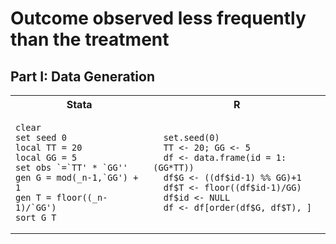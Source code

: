 # Outcome observed less frequently than the treatment

## Part I: Data Generation 

<table>
<tr>
<th>Stata</th>
<th>R</th>
</tr>
<tr>
<td>

```
clear
set seed 0
local TT = 20
local GG = 5
set obs `=`TT' * `GG''
gen G = mod(_n-1,`GG') + 1
gen T = floor((_n-1)/`GG')
sort G T
```
</td>
<td>

```
  set.seed(0)
  TT <- 20; GG <- 5
  df <- data.frame(id = 1:(GG*TT))
  df$G <- ((df$id-1) %% GG)+1
  df$T <- floor((df$id-1)/GG)
  df$id <- NULL
  df <- df[order(df$G, df$T), ]
```
</td>
</tr>
</table>

